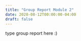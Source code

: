 ```yaml
---
title: "Group Report Module 2"
date: 2020-08-12T00:00:00-04:00
draft: false
---
```


type group report here :)
